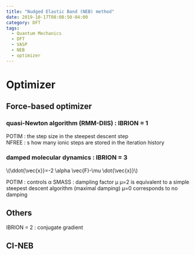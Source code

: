 ```yaml
---
title: "Nudged Elastic Band (NEB) method"
date: 2019-10-17T08:08:50-04:00
category: DFT
tags:
  - Quantum Mechanics
  - DFT
  - VASP
  - NEB
  - optimizer
---
```


# Optimizer
## Force-based optimizer
### quasi-Newton algorithm (RMM-DIIS) : IBRION = 1
POTIM : the step size in the steepest descent step  
NFREE : s how many ionic steps are stored in the iteration history  

### damped molecular dynamics : IBRION = 3
<p><span class="math inline">\(\ddot{\vec{x}}=-2 \alpha \vec{F}-\mu \dot{\vec{x}}\)</span></p>
POTIM : controls α  
SMASS : dampling factor μ  
μ=2 is equivalent to a simple steepest descent algorithm  (maximal damping)
μ=0 corresponds to no damping  

## Others
IBRION = 2 : conjugate gradient


## CI-NEB

